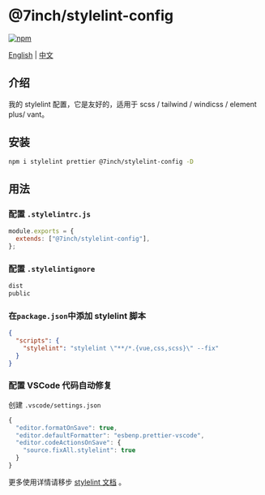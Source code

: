 # @7inch/stylelint-config

[![npm](https://img.shields.io/npm/v/@7inch/stylelint-config)](https://npmjs.com/package/@7inch/stylelint-config)

[English](README.md) | [中文](README.zh-CN.md)

## 介绍

我的 stylelint 配置，它是友好的，适用于 scss / tailwind / windicss / element plus/ vant。

## 安装

```sh
npm i stylelint prettier @7inch/stylelint-config -D
```

## 用法

### 配置 `.stylelintrc.js`

```js
module.exports = {
  extends: ["@7inch/stylelint-config"],
};
```

### 配置 `.stylelintignore`

```txt
dist
public
```

### 在`package.json`中添加 stylelint 脚本

```json
{
  "scripts": {
    "stylelint": "stylelint \"**/*.{vue,css,scss}\" --fix"
  }
}
```

### 配置 VSCode 代码自动修复

创建 `.vscode/settings.json`

```js
{
  "editor.formatOnSave": true,
  "editor.defaultFormatter": "esbenp.prettier-vscode",
  "editor.codeActionsOnSave": {
    "source.fixAll.stylelint": true
  }
}
```

更多使用详情请移步 [stylelint 文档](https://stylelint.io/user-guide/configure) 。
